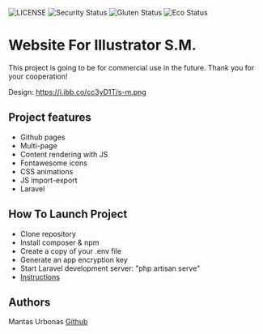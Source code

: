 ![LICENSE](https://img.shields.io/badge/license-MIT-blue.svg?style=flat-square)
![Security Status](https://img.shields.io/security-headers?label=Security&url=https%3A%2F%2Fgithub.com&style=flat-square)
![Gluten Status](https://img.shields.io/badge/Gluten-Free-green.svg)
![Eco Status](https://img.shields.io/badge/ECO-Friendly-green.svg)

# Website For Illustrator S.M.

This project is going to be for commercial use in the future. Thank you for your cooperation!

Design: https://i.ibb.co/cc3yD1T/s-m.png


## Project features

- Github pages
- Multi-page
- Content rendering with JS
- Fontawesome icons
- CSS animations
- JS import-export
- Laravel


## How To Launch Project

- Clone repository
- Install composer & npm
- Create a copy of your .env file
- Generate an app encryption key
- Start Laravel development server: "php artisan serve"
- [Instructions](https://devmarketer.io/learn/setup-laravel-project-cloned-github-com/)


## Authors

Mantas Urbonas [Github](https://github.com/MantasUrb)
